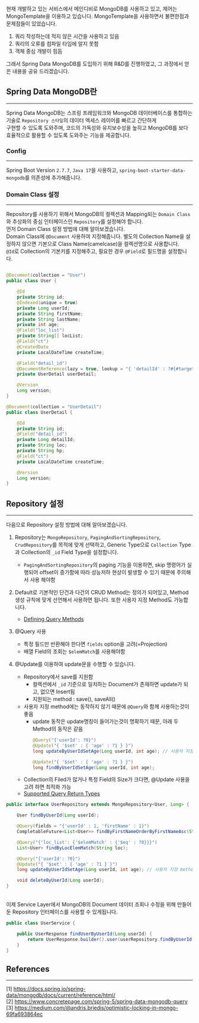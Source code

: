 현재 개발하고 있는 서비스에서 메인디비로 MongoDB를 사용하고 있고, 제어는 MongoTemplate을 이용하고 있습니다.
MongoTemplate을 사용하면서 불편한점과 문제점들이 있었습니다. <br>

1. 쿼리 작성하는데 적지 않은 시간을 사용하고 있음
2. 쿼리의 오류를 컴파일 타임에 알지 못함
3. 객체 중심 개발이 힘듬

그래서 Spring Data MongoDB를 도입하기 위해 R&D를 진행하였고, 그 과정에서 얻은 내용을 공유 드리겠습니다.

## Spring Data MongoDB란

---
Spring Data MongoDB는 스프링 프레임워크와 MongoDB 데이터베이스를 통합하는 기술로 `Repository 스타일`의 데이터 엑세스 레이어를 빠르고 간단하게<br>
구현할 수 있도록 도와주며, 코드의 가독성와 유지보수성을 높히고 MongoDB를 보다 효율적으로 활용할 수 있도록 도와주는 기능을 제공합니다.<br>

### Config

---
Spring Boot Version `2.7.7`, `Java 17`을 사용하고, `spring-boot-starter-data-mongodb`를 의존성에 추가해줍니다.

### Domain Class 설정

---
Repository를 사용하기 위해서 MongoDB의 컬렉션과 Mapping되는 `Domain Class`와 추상화의 중심 인터페이스인 `Repository`를 설정해야 합니다.<br>
먼저 Domain Class 설정 방법에 대해 알아보겠습니다.<br>
Domain Class에 `@Document` 사용하여 지정해줍니다. 별도의 Collection Name을 설정하지 않으면 기본으로 Class Name(camelcase)을 컬렉션명으로 사용합니다.<br>
`@Id`로 Collection의 기본키를 지정해주고, 필요한 경우 `@Field`로 필드명을 설정합니다. <br>

```java

@Document(collection = "User")
public class User {

    @Id
    private String id;
    @Indexed(unique = true)
    private Long userId;
    private String firstName;
    private String lastName;
    private int age;
    @Field("loc_list")
    private String[] locList;
    @Field("ct")
    @CreatedDate
    private LocalDateTime createTime;

    @Field("detail_id")
    @DocumentReference(lazy = true, lookup = "{ 'detailId' : ?#{#target} }")
    private UserDetail userDetail;

    @Version
    Long version;
}

@Document(collection = "UserDetail")
public class UserDetail {

    @Id
    private String id;
    @Field("detail_id")
    private Long detailId;
    private String loc;
    private String hp;
    @Field("ct")
    private LocalDateTime createTime;

    @Version
    Long version;
}
```

## Repository 설정

---
다음으로 Repository 설정 방법에 대해 알아보겠습니다.<br>

1. Repository는 `MongoRepository`, `PagingAndSortingRepository`, `CrudRepository`를 목적에 맞게 선택하고, Generic Type으로 `Collection` Type과 Collection의 `_id`
   Field Type을 설정합니다.
    + `PagingAndSortingRepository`의 paging 기능을 이용하면, skip 명령어가 실행되어 offset이 증가함에 따라 성능저하 현상이 발생할 수 있기 때문에 주의해서 사용 해야함

2. Default로 기본적인 단건과 다건의 CRUD Method는 정의가 되어있고, Method 생성 규칙에 맞게 선언해서 사용하면 됩니다. 또한 사용자 지정 Method도 가능합니다.
    + [Defining Query Methods](https://docs.spring.io/spring-data/mongodb/docs/current/reference/html/#repositories.query-methods.details)
3. @Query 사용
    + 특정 필드만 반환해야 한다면 `fields` option을 고려(=Projection)
    + 배열 Field의 조회는 `$elemMatch`를 사용해야함

4. @Update를 이용하여 update문을 수행할 수 있습니다.
    + Repository에서 save를 지원함
        + 컬렉션에서 `_id` 기준으로 일치하는 Document가 존재하면 update가 되고, 없으면 Insert됨
        + 지원되는 method : save(), saveAll()
    + 사용자 지정 method에는 동작하지 않기 때문에 `@Query`와 함께 사용하는것이 좋음
        + update 동작은 update명칭이 들어가는것이 명확하기 때문, 아래 두 Method의 동작은 같음
          ```java
          @Query("{'userId': ?0}")
          @Update("{ '$set' : { 'age' : ?1 } }")
          long updateByUserIdSetAge(Long userId, int age); // 사용자 지정 method
          
          @Update("{ '$set' : { 'age' : ?1 } }")
          long findByUserIdSetAge(Long userId, int age);
          ```
    + Collection의 Filed가 많거나 특정 Field의 Size가 크다면, @Update 사용을 고려 하면 최적화 가능
    + [Supported Query Return Types](https://docs.spring.io/spring-data/mongodb/docs/current/reference/html/#appendix.query.return.types)

```java
public interface UserRepository extends MongoRepository<User, Long> {

    User findByUserId(Long userId);

    @Query(fields = "{'userId' : 1, 'firstName' : 1}")
    CompletableFuture<List<User>> findByFirstNameOrderByFirstNameAsc(String firstName);

    @Query("{'loc_list': {'$elemMatch' : {'$eq' : ?0}}}")
    List<User> findByLocElemMatch(String loc);

    @Query("{'userId': ?0}")
    @Update("{ '$set' : { 'age' : ?1 } }")
    long updateByUserIdSetAge(Long userId, int age); // 사용자 지정 method

    void deleteByUserId(Long userId);
}
```

<br>
이제 Service Layer에서 MongoDB의 Document 데이터 조회나 수정을 위해 만들어 둔 Repository 인터페이스를 사용할 수 있게됩니다.
<br>

```java
public class UserService {

    public UserResponse findUserByUserId(Long userId) {
        return UserResponse.builder().user(userRepository.findByUserId(userId)).build();
    }
}
```

## References

---
[1] https://docs.spring.io/spring-data/mongodb/docs/current/reference/html/ <br>
[2] https://www.concretepage.com/spring-5/spring-data-mongodb-query <br>
[3] https://medium.com/@andris.briedis/optimistic-locking-in-mongo-69fa693864ec <br>
